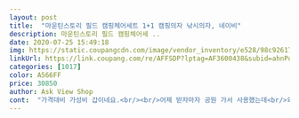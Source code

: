 ```yaml
---
layout: post 
title:  "마운틴스토리 필드 캠핑체어세트 1+1 캠핑의자 낚시의자, 네이비" 
description: 마운틴스토리 필드 캠핑체어세 ..
date: 2020-07-25 15:49:18 
img: https://static.coupangcdn.com/image/vendor_inventory/e528/98c92617c2afffd1b426e39034b93c32588e4bbba5039bf11546f49ce7f6.jpg 
linkUrl: https://link.coupang.com/re/AFFSDP?lptag=AF3600438&subid=ahnPublicAsk&pageKey=1667158438&itemId=2840564333&vendorItemId=70829949713&traceid=V0-113-1cdb1b315dba3b24 
categories: [1017] 
color: A566FF 
price: 30850 
author: Ask View Shop 
cont:  "가격대비 가성비 갑이네요.<br/><br/>어제 받자마자 공원 가서 사용했는데<br/>외관상 보기엔  깔끔하니 좋아요  강아지들이랑 집앞공원서 사용하려고 궁새했는데  일단 나가봐야 얀듯<br/>차에 편하게 가지고 다닐 수 있어서 좋고 아주 편해요<br/>흔들림도 없고 잘 사용했어요.<br/><br/>" 
---
```

